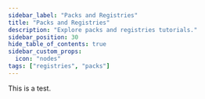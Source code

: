 ```yaml
---
sidebar_label: "Packs and Registries"
title: "Packs and Registries"
description: "Explore packs and registries tutorials."
sidebar_position: 30
hide_table_of_contents: true
sidebar_custom_props:
  icon: "nodes"
tags: ["registries", "packs"]
---
```


This is a test.
